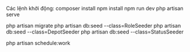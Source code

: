 Các lệnh khởi động:
composer install
npm install
npm run dev
php artisan serve

php artisan migrate
php artisan db:seed --class=RoleSeeder
php artisan db:seed --class=DepotSeeder
php artisan db:seed --class=StatusSeeder
	

php artisan schedule:work
